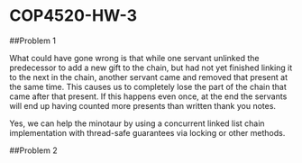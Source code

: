 # COP4520-HW-3

##Problem 1

What could have gone wrong is that while one servant unlinked the predecessor to add a new gift to the chain, but had not yet finished linking it to the next in the chain, another servant came and removed that present at the same time. This causes us to completely lose the part of the chain that came after that present. If this happens even once, at the end the servants will end up having counted more presents than written thank you notes.

Yes, we can help the minotaur by using a concurrent linked list chain implementation with thread-safe guarantees via locking or other methods.

##Problem 2

